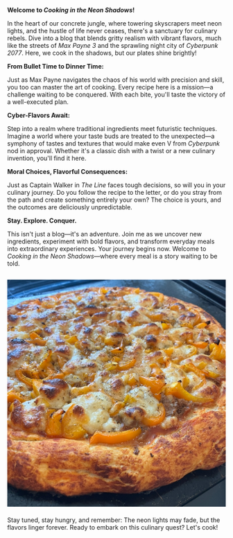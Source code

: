 **Welcome to *Cooking in the Neon Shadows*!**

In the heart of our concrete jungle, where towering skyscrapers meet neon lights, and the hustle of life never ceases, there's a sanctuary for culinary rebels. Dive into a blog that blends gritty realism with vibrant flavors, much like the streets of *Max Payne 3* and the sprawling night city of *Cyberpunk 2077*. Here, we cook in the shadows, but our plates shine brightly!

**From Bullet Time to Dinner Time:**

Just as Max Payne navigates the chaos of his world with precision and skill, you too can master the art of cooking. Every recipe here is a mission—a challenge waiting to be conquered. With each bite, you'll taste the victory of a well-executed plan.

**Cyber-Flavors Await:**

Step into a realm where traditional ingredients meet futuristic techniques. Imagine a world where your taste buds are treated to the unexpected—a symphony of tastes and textures that would make even V from *Cyberpunk* nod in approval. Whether it's a classic dish with a twist or a new culinary invention, you'll find it here.

**Moral Choices, Flavorful Consequences:**

Just as Captain Walker in *The Line* faces tough decisions, so will you in your culinary journey. Do you follow the recipe to the letter, or do you stray from the path and create something entirely your own? The choice is yours, and the outcomes are deliciously unpredictable.

**Stay. Explore. Conquer.**

This isn't just a blog—it's an adventure. Join me as we uncover new ingredients, experiment with bold flavors, and transform everyday meals into extraordinary experiences. Your journey begins now. Welcome to *Cooking in the Neon Shadows*—where every meal is a story waiting to be told.

![Description of image](/website/images/IMG_5078.jpg)
---

Stay tuned, stay hungry, and remember: The neon lights may fade, but the flavors linger forever. Ready to embark on this culinary quest? Let's cook!
